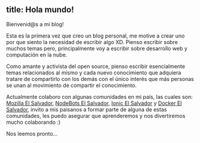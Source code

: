 title: Hola mundo!
---

Bienvenid@s a mi blog!

Esta es la primera vez que creo un blog personal, me motive a crear uno por que siento la necesidad de escribir algo XD. Pienso escribir sobre muchos temas pero, principalmente voy a escribir sobre desarrollo web y computación en la nube.

Como amante y activista del open source, pienso escribir esencialmente temas relacionados al mismo y cada nuevo conocimiento que adquiera tratare de compartirlo con los demás con el único interés que más personas se unan al movimiento de compartir el conocimiento.

Actualmente colaboro con algunas comunidades en mi país, las cuales son: [Mozilla El Salvador](http://mozillasv.github.io/), [NodeBots El Salvador](http://nodebots-sv.github.io/), [Ionic El Salvador](https://www.facebook.com/ionicSV) y [Docker El Salvador](http://www.meetup.com/es/Docker-El-Salvador/), invito a mis paisanos a formar parte de alguna de estas comunidades, les puedo asegurar que aprenderemos y nos divertiremos mucho colaborando :)

Nos leemos pronto...

